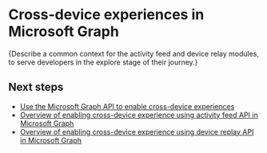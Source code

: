 # Cross-device experiences in Microsoft Graph

{Describe a common context for the activity feed and device relay modules, to serve developers in the explore stage of their journey.}

## Next steps

- [Use the Microsoft Graph API to enable cross-device experiences](../api-reference/v1.0/resources/cross-device-reference-overview.md)
- [Overview of enabling cross-device experience using activity feed API in Microsoft Graph](activity-feed-concept-overview.md)
- [Overview of enabling cross-device experience using device replay API in Microsoft Graph](device-relay-concept-overview.md)